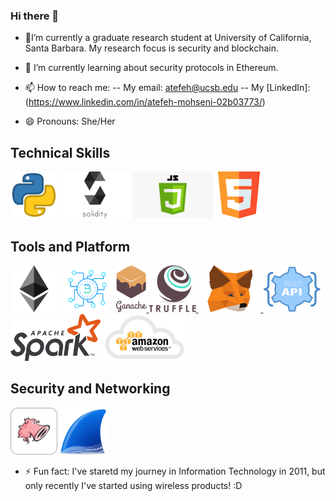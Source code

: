 ### Hi there 👋

- 🔭I’m currently a graduate research student at University of California, Santa Barbara. My research focus is security and blockchain.

- 🌱 I’m currently learning about security protocols in Ethereum. 

- 📫 How to reach me: 
-- My email: atefeh@ucsb.edu
-- My [LinkedIn]: (https://www.linkedin.com/in/atefeh-mohseni-02b03773/)

- 😄 Pronouns: She/Her

## Technical Skills
<p float="left">
   <img src="https://github.com/atefehmohseni/atefehmohseni/blob/main/asset/python.webp"  height="75" />
   <img src="https://github.com/atefehmohseni/atefehmohseni/blob/main/asset/solidity.png"  height="75" /> 
   <img src="https://github.com/atefehmohseni/atefehmohseni/blob/main/asset/javascript.png" height="75" />
   <img src="https://github.com/atefehmohseni/atefehmohseni/blob/main/asset/html.png"  height="75" />
 </p>

## Tools and Platform
<p float="left">

   <img src="https://github.com/atefehmohseni/atefehmohseni/blob/main/asset/ethereum.png"  height="75" />

   <img src="https://raw.githubusercontent.com/atefehmohseni/atefehmohseni/master/asset/blockchain.png"  height="75" />
   
   <a href="https://www.trufflesuite.com/ganache" target="_blank" >
    <img src="https://github.com/atefehmohseni/atefehmohseni/blob/main/asset/ganache.png"  height="75" />
  </a>
  <a href="https://www.trufflesuite.com/" target="_blank" >
    <img src="https://raw.githubusercontent.com/atefehmohseni/atefehmohseni/master/asset/truffle.png" width="75" />
  </a>
  <a href="https://metamask.io/" target="_blank" >
    <img src="https://raw.githubusercontent.com/atefehmohseni/atefehmohseni/master/asset/metamask.png"  height="75" />
  </a>
   <img src="https://github.com/atefehmohseni/atefehmohseni/blob/main/asset/restapi.png"  height="75" /> 
   <img src="https://raw.githubusercontent.com/atefehmohseni/atefehmohseni/master/asset/spark.png"  height="75" />
   <img src="https://github.com/atefehmohseni/atefehmohseni/blob/main/asset/aws.png" height="75" />
 </p>

 ## Security and Networking
<p float="left">
   <img src="https://github.com/atefehmohseni/atefehmohseni/blob/main/asset/snort.png"  height="75" />
   <img src="https://github.com/atefehmohseni/atefehmohseni/blob/main/asset/wireshark.png"  height="75" />
</p>
 
- ⚡ Fun fact: 
I've staretd my journey in Information Technology in 2011, but only recently I've started using wireless products! :D 
